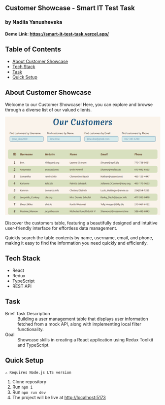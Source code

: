 <section>
    <h1>Customer Showcase - Smart IT Test Task</h1>
    <h3>by Nadiia Yanushevska</h3>
    <h4>Demo Link: <a href="https://smart-it-test-task.vercel.app/">https://smart-it-test-task.vercel.app/</a></h4>
</section>

<section>
    <h2>Table of Contents</h2>
    <ul>
        <li><a href="#about">About Customer Showcase</a></li>
        <li style="padding:none"><a href="#technologies">Tech Stack</a></li>
        <li><a href="#task">Task</a></li>
        <li style="padding:none"><a href="#setup">Quick Setup</a></li>
    </ul>
</section>

<section id="about">
    <h2>About Customer Showcase</h2>
    <p>
        Welcome to our Customer Showcase! Here, you can explore and browse through a diverse list of our valued clients.
    </p>
    <img src="./public/preview.png" alt="preview"/>    
    <p>
        Discover the customers table, featuring a beautifully designed and intuitive user-friendly interface for effortless data management.
    </p>
    <p>
        Quickly search the table contents by name, username, email, and phone, making it easy to find the information you need quickly and efficiently.
    </p>
</section>

<section id="technologies">
    <h2>Tech Stack</h2>
    <ul>
        <li>React</li>
        <li>Redux</li>
        <li>TypeScript</li>
        <li>REST API</li>
    </ul>
</section>

<section id="task">
    <h2>Task</h2>
    <dl>
        <dt>Brief Task Description</dt>
        <dd>Building a user management table that displays user information fetched from a mock API, along with implementing local filter functionality.</dd>
        <dt>Goal</dt>
        <dd>Showcase skills in creating a React application using Redux Toolkit and TypeScript.</dd>
    </dl>
</section>

<section id="setup">
    <h2>Quick Setup</h2>
    <code>&#9888; Requires Node.js LTS version</code>
    <ol>
        <li>Clone repository</li>
        <li>Run <code>npm i</code></li>
        <li>Run <code>npm run dev</code></li>
        <li>The project will be live at <a href="http://localhost:5173">http://localhost:5173</a></li>
    </ol>
</section>
